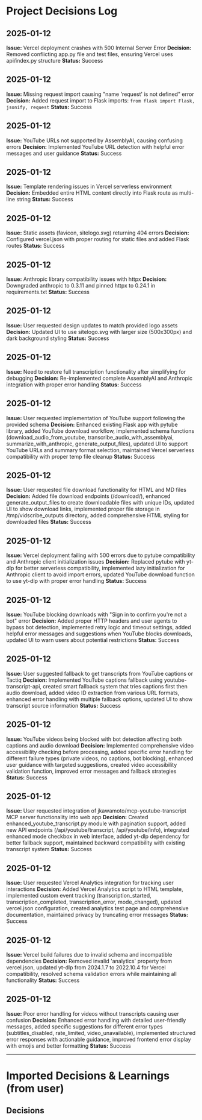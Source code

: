 # Project Decisions Log

## 2025-01-12
**Issue:** Vercel deployment crashes with 500 Internal Server Error
**Decision:** Removed conflicting app.py file and test files, ensuring Vercel uses api/index.py structure
**Status:** Success

## 2025-01-12
**Issue:** Missing request import causing "name 'request' is not defined" error
**Decision:** Added request import to Flask imports: `from flask import Flask, jsonify, request`
**Status:** Success

## 2025-01-12
**Issue:** YouTube URLs not supported by AssemblyAI, causing confusing errors
**Decision:** Implemented YouTube URL detection with helpful error messages and user guidance
**Status:** Success

## 2025-01-12
**Issue:** Template rendering issues in Vercel serverless environment
**Decision:** Embedded entire HTML content directly into Flask route as multi-line string
**Status:** Success

## 2025-01-12
**Issue:** Static assets (favicon, sitelogo.svg) returning 404 errors
**Decision:** Configured vercel.json with proper routing for static files and added Flask routes
**Status:** Success

## 2025-01-12
**Issue:** Anthropic library compatibility issues with httpx
**Decision:** Downgraded anthropic to 0.3.11 and pinned httpx to 0.24.1 in requirements.txt
**Status:** Success

## 2025-01-12
**Issue:** User requested design updates to match provided logo assets
**Decision:** Updated UI to use sitelogo.svg with larger size (500x300px) and dark background styling
**Status:** Success

## 2025-01-12
**Issue:** Need to restore full transcription functionality after simplifying for debugging
**Decision:** Re-implemented complete AssemblyAI and Anthropic integration with proper error handling
**Status:** Success

## 2025-01-12
**Issue:** User requested implementation of YouTube support following the provided schema
**Decision:** Enhanced existing Flask app with pytube library, added YouTube download workflow, implemented schema functions (download_audio_from_youtube, transcribe_audio_with_assemblyai, summarize_with_anthropic, generate_output_files), updated UI to support YouTube URLs and summary format selection, maintained Vercel serverless compatibility with proper temp file cleanup
**Status:** Success

## 2025-01-12
**Issue:** User requested file download functionality for HTML and MD files
**Decision:** Added file download endpoints (/download/<filename>), enhanced generate_output_files to create downloadable files with unique IDs, updated UI to show download links, implemented proper file storage in /tmp/vidscribe_outputs directory, added comprehensive HTML styling for downloaded files
**Status:** Success

## 2025-01-12
**Issue:** Vercel deployment failing with 500 errors due to pytube compatibility and Anthropic client initialization issues
**Decision:** Replaced pytube with yt-dlp for better serverless compatibility, implemented lazy initialization for Anthropic client to avoid import errors, updated YouTube download function to use yt-dlp with proper error handling
**Status:** Success

## 2025-01-12
**Issue:** YouTube blocking downloads with "Sign in to confirm you're not a bot" error
**Decision:** Added proper HTTP headers and user agents to bypass bot detection, implemented retry logic and timeout settings, added helpful error messages and suggestions when YouTube blocks downloads, updated UI to warn users about potential restrictions
**Status:** Success

## 2025-01-12
**Issue:** User suggested fallback to get transcripts from YouTube captions or Tactiq
**Decision:** Implemented YouTube captions fallback using youtube-transcript-api, created smart fallback system that tries captions first then audio download, added video ID extraction from various URL formats, enhanced error handling with multiple fallback options, updated UI to show transcript source information
**Status:** Success

## 2025-01-12
**Issue:** YouTube videos being blocked with bot detection affecting both captions and audio download
**Decision:** Implemented comprehensive video accessibility checking before processing, added specific error handling for different failure types (private videos, no captions, bot blocking), enhanced user guidance with targeted suggestions, created video accessibility validation function, improved error messages and fallback strategies
**Status:** Success

## 2025-01-12
**Issue:** User requested integration of jkawamoto/mcp-youtube-transcript MCP server functionality into web app
**Decision:** Created enhanced_youtube_transcript.py module with pagination support, added new API endpoints (/api/youtube/transcript, /api/youtube/info), integrated enhanced mode checkbox in web interface, added yt-dlp dependency for better fallback support, maintained backward compatibility with existing transcript system
**Status:** Success

## 2025-01-12
**Issue:** User requested Vercel Analytics integration for tracking user interactions
**Decision:** Added Vercel Analytics script to HTML template, implemented custom event tracking (transcription_started, transcription_completed, transcription_error, mode_changed), updated vercel.json configuration, created analytics test page and comprehensive documentation, maintained privacy by truncating error messages
**Status:** Success

## 2025-01-12
**Issue:** Vercel build failures due to invalid schema and incompatible dependencies
**Decision:** Removed invalid 'analytics' property from vercel.json, updated yt-dlp from 2024.1.7 to 2022.10.4 for Vercel compatibility, resolved schema validation errors while maintaining all functionality
**Status:** Success

## 2025-01-12
**Issue:** Poor error handling for videos without transcripts causing user confusion
**Decision:** Enhanced error handling with detailed user-friendly messages, added specific suggestions for different error types (subtitles_disabled, rate_limited, video_unavailable), implemented structured error responses with actionable guidance, improved frontend error display with emojis and better formatting
**Status:** Success

---
# Imported Decisions & Learnings (from user)

## Decisions
